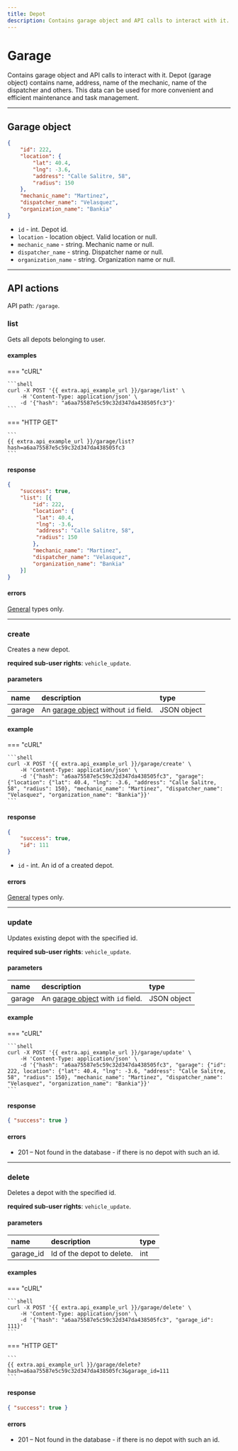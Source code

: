 ```yaml
---
title: Depot
description: Contains garage object and API calls to interact with it.
---
```


# Garage

Contains garage object and API calls to interact with it. Depot (garage object) contains name, address, name of the mechanic, name
of the dispatcher and others. This data can be used for more convenient and efficient maintenance and task management.

***

## Garage object

```json
{
    "id": 222,
    "location": {
        "lat": 40.4,
        "lng": -3.6,
        "address": "Calle Salitre, 58",
        "radius": 150
    },
    "mechanic_name": "Martinez",
    "dispatcher_name": "Velasquez",
    "organization_name": "Bankia"
}
```

* `id` - int. Depot id.
* `location` - location object. Valid location or null.
* `mechanic_name` - string. Mechanic name or null.
* `dispatcher_name` - string. Dispatcher name or null.
* `organization_name` - string. Organization name or null.

***

## API actions

API path: `/garage`.

### list

Gets all depots belonging to user.

#### examples

=== "cURL"

    ```shell
    curl -X POST '{{ extra.api_example_url }}/garage/list' \
        -H 'Content-Type: application/json' \
        -d '{"hash": "a6aa75587e5c59c32d347da438505fc3"}'
    ```

=== "HTTP GET"

    ```
    {{ extra.api_example_url }}/garage/list?hash=a6aa75587e5c59c32d347da438505fc3
    ```

#### response

```json
{
    "success": true,
    "list": [{
        "id": 222,
        "location": {
         "lat": 40.4,
         "lng": -3.6,
         "address": "Calle Salitre, 58",
         "radius": 150
        },
        "mechanic_name": "Martinez",
        "dispatcher_name": "Velasquez",
        "organization_name": "Bankia"
    }]
}
```

#### errors

[General](../../getting-started.md#error-codes) types only.

***

### create

Creates a new depot.

**required sub-user rights**: `vehicle_update`.

#### parameters

| name | description | type |
| :------ | :------ | :----- |
| garage | An [garage object](#garage) without `id` field. | JSON object |

#### example

=== "cURL"

    ```shell
    curl -X POST '{{ extra.api_example_url }}/garage/create' \
        -H 'Content-Type: application/json' \
        -d '{"hash": "a6aa75587e5c59c32d347da438505fc3", "garage": {"location": {"lat": 40.4, "lng": -3.6, "address": "Calle Salitre, 58", "radius": 150}, "mechanic_name": "Martinez", "dispatcher_name": "Velasquez", "organization_name": "Bankia"}}'
    ```

#### response

```json
{
    "success": true,
    "id": 111
}
```

* `id` - int. An id of a created depot.

#### errors

[General](../../getting-started.md#error-codes) types only.

***

### update

Updates existing depot with the specified id.

**required sub-user rights**: `vehicle_update`.

#### parameters

| name | description | type |
| :------ | :------ | :----- |
| garage | An [garage object](#garage) with `id` field. | JSON object |

#### example

=== "cURL"

    ```shell
    curl -X POST '{{ extra.api_example_url }}/garage/update' \
        -H 'Content-Type: application/json' \
        -d '{"hash": "a6aa75587e5c59c32d347da438505fc3", "garage": {"id": 222, location": {"lat": 40.4, "lng": -3.6, "address": "Calle Salitre, 58", "radius": 150}, "mechanic_name": "Martinez", "dispatcher_name": "Velasquez", "organization_name": "Bankia"}}'
    ```

#### response

```json
{ "success": true }
```

#### errors

* 201 – Not found in the database - if there is no depot with such an id.

***

### delete

Deletes a depot with the specified id.

**required sub-user rights**: `vehicle_update`.

#### parameters

| name | description | type |
| :------ | :------ | :----- |
| garage_id | Id of the depot to delete. | int |

#### examples

=== "cURL"

    ```shell
    curl -X POST '{{ extra.api_example_url }}/garage/delete' \
        -H 'Content-Type: application/json' \
        -d '{"hash": "a6aa75587e5c59c32d347da438505fc3", "garage_id": 111}'
    ```

=== "HTTP GET"

    ```
    {{ extra.api_example_url }}/garage/delete?hash=a6aa75587e5c59c32d347da438505fc3&garage_id=111
    ```

#### response

```json
{ "success": true }
```
    
#### errors

* 201 – Not found in the database - if there is no depot with such an id.
